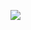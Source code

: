![](https://internetingishard.com/html-and-css/advanced-positioning/css-positioning-schemes-790d5b.png)

